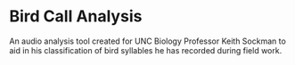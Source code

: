 # Bird Call Analysis
An audio analysis tool created for UNC Biology Professor Keith Sockman to aid in his classification of bird syllables he has recorded during field work. 
